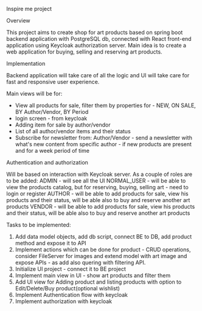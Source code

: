 Inspire me project

Overview

This project aims to create shop for art products based on spring boot backend application with PostgreSQL db, connected with React front-end application using Keycloak authorization server.
Main idea is to create a web application for buying, selling and reserving art products.

Implementation

Backend application will take care of all the logic and UI will take care for fast and responsive user experience.

Main views will be for:
- View all products for sale, filter them by properties for - NEW, ON SALE, BY Author/Vendor, BY Period
- login screen - from keycloak
- Adding item for sale by author/vendor
- List of all author/vendor items and their status
- Subscribe for newsletter from: Author/Vendor - send a newsletter with what's new content from specific author - if new products are present and for a week period of time

Authentication and authorization

Will be based on interaction with Keycloak server.
As a couple of roles are to be added: 
ADMIN - will see all the UI
NORMAL_USER - will be able to view the products catalog, but for reserving, buying, selling art - need to login or register
AUTHOR - will be able to add products for sale, view his products and their status, will be able also to buy and reserve another art products
VENDOR - will be able to add products for sale, view his products and their status, will be able also to buy and reserve another art products

Tasks to be implemented:

1. Add data model objects, add db script, connect BE to DB, add product method and expose it to API
2. Implement actions which can be done for product - CRUD operations, consider FileServer for images and extend model with art image and expose APIs - as add also quering with filtering API.
3. Initialize UI project - connect it to BE project
4. Implement main view in UI - show art products and filter them
5. Add UI view for Adding product and listing products with option to Edit/Delete/Buy product(optional wishlist)
6. Implement Authentication flow with keycloak
7. Implement authorization with keycloak

